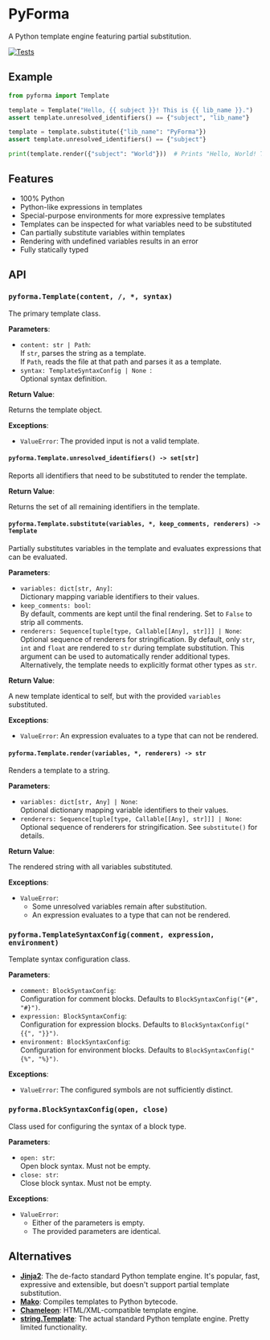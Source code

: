 # PyForma

A Python template engine featuring partial substitution.

[![Tests](https://github.com/jan-moeller/pyforma/actions/workflows/uv.yml/badge.svg)](https://github.com/jan-moeller/pyforma/actions/workflows/uv.yml)

## Example

```python
from pyforma import Template

template = Template("Hello, {{ subject }}! This is {{ lib_name }}.")
assert template.unresolved_identifiers() == {"subject", "lib_name"}

template = template.substitute({"lib_name": "PyForma"})
assert template.unresolved_identifiers() == {"subject"}

print(template.render({"subject": "World"}))  # Prints "Hello, World! This is PyForma."
```

## Features

- 100% Python
- Python-like expressions in templates
- Special-purpose environments for more expressive templates
- Templates can be inspected for what variables need to be substituted
- Can partially substitute variables within templates
- Rendering with undefined variables results in an error
- Fully statically typed

## API

### `pyforma.Template(content, /, *, syntax)`

The primary template class.

**Parameters**:

- `content: str | Path`:  
  If `str`, parses the string as a template.  
  If `Path`, reads the file at that path and parses it as a template.
- `syntax: TemplateSyntaxConfig | None `:  
  Optional syntax definition.

**Return Value**:

Returns the template object.

**Exceptions**:

- `ValueError`: The provided input is not a valid template.

#### `pyforma.Template.unresolved_identifiers() -> set[str]`

Reports all identifiers that need to be substituted to render the template.

**Return Value**:

Returns the set of all remaining identifiers in the template.

#### `pyforma.Template.substitute(variables, *, keep_comments, renderers) -> Template`

Partially substitutes variables in the template and evaluates expressions that can be evaluated.

**Parameters**:

- `variables: dict[str, Any]`:  
  Dictionary mapping variable identifiers to their values.
- `keep_comments: bool`:  
  By default, comments are kept until the final rendering. Set to `False` to strip all comments.
- `renderers: Sequence[tuple[type, Callable[[Any], str]]] | None`:  
  Optional sequence of renderers for stringification. By default, only `str`, `int` and `float` are
  rendered to `str` during template substitution. This argument can be used to automatically
  render additional types. Alternatively, the template needs to explicitly format other types as
  `str`.

**Return Value**:

A new template identical to self, but with the provided `variables` substituted.

**Exceptions**:

- `ValueError`: An expression evaluates to a type that can not be rendered.

#### `pyforma.Template.render(variables, *, renderers) -> str`

Renders a template to a string.

**Parameters**:

- `variables: dict[str, Any] | None`:  
  Optional dictionary mapping variable identifiers to their values.
- `renderers: Sequence[tuple[type, Callable[[Any], str]]] | None`:  
  Optional sequence of renderers for stringification. See `substitute()` for details.

**Return Value**:

The rendered string with all variables substituted.

**Exceptions**:

- `ValueError`:
    - Some unresolved variables remain after substitution.
    - An expression evaluates to a type that can not be rendered.

### `pyforma.TemplateSyntaxConfig(comment, expression, environment)`

Template syntax configuration class.

**Parameters**:

- `comment: BlockSyntaxConfig`:  
  Configuration for comment blocks.
  Defaults to `BlockSyntaxConfig("{#", "#}")`.
- `expression: BlockSyntaxConfig`:  
  Configuration for expression blocks.
  Defaults to `BlockSyntaxConfig("{{", "}}")`.
- `environment: BlockSyntaxConfig`:  
  Configuration for environment blocks.
  Defaults to `BlockSyntaxConfig("{%", "%}")`.

**Exceptions**:

- `ValueError`: The configured symbols are not sufficiently distinct.

### `pyforma.BlockSyntaxConfig(open, close)`

Class used for configuring the syntax of a block type.

**Parameters**:

- `open: str`:  
  Open block syntax. Must not be empty.
- `close: str`:  
  Close block syntax. Must not be empty.

**Exceptions**:

- `ValueError`:
    - Either of the parameters is empty.
    - The provided parameters are identical.

## Alternatives

- **[Jinja2](https://pypi.org/project/Jinja2/)**:
  The de-facto standard Python template engine. It's popular, fast, expressive and extensible, but doesn't support
  partial template substitution.
- **[Mako](https://pypi.org/project/Mako/)**:
  Compiles templates to Python bytecode.
- **[Chameleon](https://pypi.org/project/Chameleon/)**:
  HTML/XML-compatible template engine.
- **[string.Template](https://docs.python.org/3/library/string.html#string.Template)**:
  The actual standard Python template engine. Pretty limited functionality.
